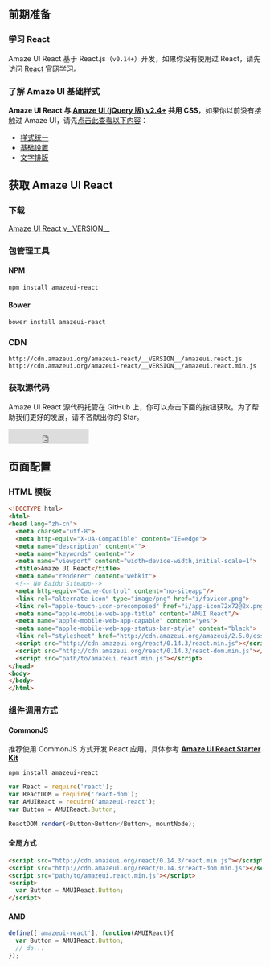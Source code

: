 ## 前期准备

### 学习 React

Amaze UI React 基于 React.js（`v0.14+`）开发，如果你没有使用过 React，请先访问 [React 官网](https://facebook.github.io/react/index.html)学习。

### 了解 Amaze UI 基础样式

**Amaze UI React 与 [Amaze UI (jQuery 版) v2.4+](https://github.com/allmobilize/amazeui) 共用 CSS**，如果你以前没有接触过 Amaze UI，请先[点击此查看以下内容](http://amazeui.org/css?_ver=2.x)：

- [样式统一](http://amazeui.org/css/normalize?_ver=2.x)
- [基础设置](http://amazeui.org/css/base?_ver=2.x)
- [文字排版](http://amazeui.org/css/typography?_ver=2.x)

## 获取 Amaze UI React

### 下载

<div class="am-g"><div class="am-u-md-8 am-u-md-centered"><a id="doc-dl-btn" href="http://amazeui.org/download?branch=react&ver=__VERSION__" class="am-btn am-btn-block am-btn-secondary am-btn-lg" target="_blank"><i class="am-icon-download"></i> Amaze UI React v__VERSION__</a></div></div>

### 包管理工具

#### NPM

```
npm install amazeui-react
```

#### Bower

```
bower install amazeui-react
```

### CDN

```
http://cdn.amazeui.org/amazeui-react/__VERSION__/amazeui.react.js
http://cdn.amazeui.org/amazeui-react/__VERSION__/amazeui.react.min.js
```

### 获取源代码

Amaze UI React 源代码托管在 GitHub 上，你可以点击下面的按钮获取。为了帮助我们更好的发展，请不吝献出你的 Star。

<iframe src="https://ghbtns.com/github-btn.html?user=amazeui&repo=amazeui-react&type=star&count=true&size=large" frameborder="0" scrolling="0" width="160px" height="30px"></iframe>


## 页面配置

### HTML 模板

```html
<!DOCTYPE html>
<html>
<head lang="zh-cn">
  <meta charset="utf-8">
  <meta http-equiv="X-UA-Compatible" content="IE=edge">
  <meta name="description" content="">
  <meta name="keywords" content="">
  <meta name="viewport" content="width=device-width,initial-scale=1">
  <title>Amaze UI React</title>
  <meta name="renderer" content="webkit">
  <!-- No Baidu Siteapp-->
  <meta http-equiv="Cache-Control" content="no-siteapp"/>
  <link rel="alternate icon" type="image/png" href="i/favicon.png">
  <link rel="apple-touch-icon-precomposed" href="i/app-icon72x72@2x.png">
  <meta name="apple-mobile-web-app-title" content="AMUI React"/>
  <meta name="apple-mobile-web-app-capable" content="yes">
  <meta name="apple-mobile-web-app-status-bar-style" content="black">
  <link rel="stylesheet" href="http://cdn.amazeui.org/amazeui/2.5.0/css/amazeui.min.css"/>
  <script src="http://cdn.amazeui.org/react/0.14.3/react.min.js"></script>
  <script src="http://cdn.amazeui.org/react/0.14.3/react-dom.min.js"></script>
  <script src="path/to/amazeui.react.min.js"></script>
</head>
<body>
</body>
</html>
```

### 组件调用方式

#### CommonJS

推荐使用 CommonJS 方式开发 React 应用，具体参考 **[Amaze UI React Starter Kit](https://github.com/amazeui/react-starter-kit)**

```
npm install amazeui-react
```

```js
var React = require('react');
var ReactDOM = require('react-dom');
var AMUIReact = require('amazeui-react');
var Button = AMUIReact.Button;

ReactDOM.render(<Button>Button</Button>, mountNode);
```

#### 全局方式

```html
<script src="http://cdn.amazeui.org/react/0.14.3/react.min.js"></script>
<script src="http://cdn.amazeui.org/react/0.14.3/react-dom.min.js"></script>
<script src="path/to/amazeui.react.min.js"></script>
<script>
  var Button = AMUIReact.Button;
</script>
```

#### AMD

```js
define(['amazeui-react'], function(AMUIReact){
  var Button = AMUIReact.Button;
  // do...
});
```
